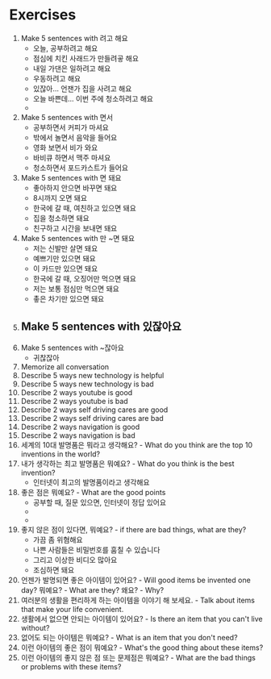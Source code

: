 # Exercises
1. Make 5 sentences with 려고 해요
    - 오늘, 공부하려고 해요
    - 점심에 치킨 사래드가 만들려곻 해요
    - 내일 가댄은 일하려고 해요
    - 우동하려고 해요
    - 있잖아... 언잰가 집을 사려고 해요
    - 오늘 바쁜데... 이번 주에 청소하려고 해요
    - 
2. Make 5 sentences with 면서
    - 공부하면서 커피가 마셔요
    - 밖에서 놀면서 음악을 들어요
    - 영화 보면서 비가 와요
    - 바비큐 하면서 맥주 마셔요
    - 청소하면서 포드카스트가 들어요
3. Make 5 sentences with 면 돼요
    - 좋아하지 안으면 바꾸면 돼요
    - 8시까지 오면 돼요
    - 한국에 갈 때, 여친하고 있으면 돼요
    - 집을 청소하면 돼요
    - 친구하고 시간을 보내면 돼요
5. Make 5 sentences with 만 ~면 돼요
    - 저는 신발만 살면 돼요
    - 예쁘기만 있으면 돼요
    - 이 카드만 있으면 돼요
    - 한국에 갈 때, 오징어만 먹으면 돼요
    - 저는 보통 점심만 먹으면 돼요
    - 촣은 차기만 있으면 돼요
6. Make 5 sentences with 있잖아요
    - 
7. Make 5 sentences with ~잖아요
    - 귀찮잖아
8. Memorize all conversation
9. Describe 5 ways new technology is helpful
10. Describe 5 ways new technology is bad
11. Describe 2 ways youtube is good
12. Describe 2 ways youtube is bad
13. Describe 2 ways self driving cares are good
14. Describe 2 ways self driving cares are bad
15. Describe 2 ways navigation is good
16. Describe 2 ways navigation is bad
17. 세계의 10대 발명품은 뭐라고 생각해요? - What do you think are the top 10 inventions in the world?
18. 내가 생각하는 최고 발명품은 뭐예요? - What do you think is the best invention?
    - 인터넷이 최고의 발명품이라고 생각해요
19. 좋은 점은 뭐예요? - What are the good points
    - 공부할 때, 질문 있으면, 인터넷이 정답 있어요
    - 
    - 
20. 좋지 않은 점이 있다면, 뭐예요? - if there are bad things, what are they?
    - 가끔 좀 위혐해요
    - 나쁜 사람들은 비밀번호를 훔칠 수 있습니다
    - 그리고 이상한 비디오 많아요
    - 조심하면 돼요
21. 언젠가 발명되면 좋은 아이템이 있어요?  - Will good items be invented one day?
   뭐예요? - What are they?
   왜요? - Why?
22. 여러분의 생활을 편리하게 하는 아이템을 이야기 해 보세요. - Talk about items that make your life convenient.
23. 생활에서 없으면 안되는 아이템이 있어요? - Is there an item that you can't live without? 
24. 없어도 되는 아이템은 뭐예요? - What is an item that you don't need?
25. 이런 아이템의 좋은 점이 뭐예요? - What's the good thing about these items?
26. 이런 아이템의 좋지 않은 점 또는 문제점은 뭐예요? - What are the bad things or problems with these items?